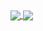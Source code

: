 <a href="https://github.com/sreeladas/github-readme-stats">
  <img align="center" src="https://github-readme-stats.vercel.app/api/top-langs/?username=sreeladas&count_private=true&theme=tokyonight&show_icons=true&hide=javascript,css" />
</a>
<a href="https://github.com/sreeladas/github-readme-stats">
  <img align="center" src="https://github-readme-stats.vercel.app/api?username=sreeladas&count_private=true&theme=tokyonight&show_icons=true" />
</a>
